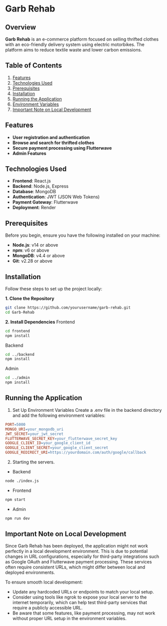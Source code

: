 # Garb Rehab

## Overview
**Garb Rehab** is an e-commerce platform focused on selling thrifted clothes with an eco-friendly delivery system using electric motorbikes. The platform aims to reduce textile waste and lower carbon emissions.

## Table of Contents
1. [Features](#features)
2. [Technologies Used](#technologies-used)
3. [Prerequisites](#prerequisites)
4. [Installation](#installation)
5. [Running the Application](#running-the-application)
6. [Environment Variables](#environment-variables)
7. [Important Note on Local Development](#important-note-on-local-development)

## Features
- **User registration and authentication**
- **Browse and search for thrifted clothes**
- **Secure payment processing using Flutterwave**
- **Admin Features**

## Technologies Used
- **Frontend**: React.js
- **Backend**: Node.js, Express
- **Database**: MongoDB
- **Authentication**: JWT (JSON Web Tokens)
- **Payment Gateway**: Flutterwave
- **Deployment**: Render

## Prerequisites
Before you begin, ensure you have the following installed on your machine:
- **Node.js**: v14 or above
- **npm**: v6 or above
- **MongoDB**: v4.4 or above
- **Git**: v2.28 or above

## Installation
Follow these steps to set up the project locally:

**1. Clone the Repository**
```bash
git clone https://github.com/yourusername/garb-rehab.git
cd Garb-Rehab
```
**2. Install Dependencies**
Frontend
```bash
cd frontend
npm install
```
Backend
```bash
cd ../backend
npm install
```
Admin
```bash
cd ../admin
npm install
```
## Running the Application
1. Set Up Environment Variables
Create a .env file in the backend directory and add the following environment variables:

```makefile
PORT=5000
MONGO_URI=your_mongodb_uri
JWT_SECRET=your_jwt_secret
FLUTTERWAVE_SECRET_KEY=your_flutterwave_secret_key
GOOGLE_CLIENT_ID=your_google_client_id
GOOGLE_CLIENT_SECRET=your_google_client_secret
GOOGLE_REDIRECT_URI=https://yourdomain.com/auth/google/callback
```
2. Starting the servers.
- Backend
```bash
node ./index.js
```
- Frontend
```bash
npm start
```
- Admin
```bash
npm run dev
```

## Important Note on Local Development
Since Garb Rehab has been deployed, the application might not work perfectly in a local development environment. This is due to potential changes in URL configurations, especially for third-party integrations such as Google OAuth and Flutterwave payment processing. These services often require consistent URLs, which might differ between local and deployed environments.

To ensure smooth local development:

- Update any hardcoded URLs or endpoints to match your local setup.
- Consider using tools like ngrok to expose your local server to the internet temporarily, which can help test third-party services that require a publicly accessible URL.
- Be aware that some features, like payment processing, may not work without proper URL setup in the environment variables.
